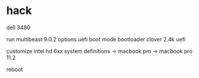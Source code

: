 # hack
dell 3480

run multibeast 9.0.2
options
uefi boot mode
bootloader clover 2.4k uefi

customize
intel hd 6xx
system definitions -> macbook pro -> macbook pro 11.2

reboot

